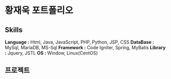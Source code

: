 # 황재욱 포트폴리오
## Skills
**Language :** Html, Java, JavaScript, PHP, Python, JSP, CSS
**DataBase :** MySql, MariaDB, MS-Sql
**Framework :** Code Igniter, Spring, MyBatis
**Library :** Jquery, JSTL
**OS :** Window, Linux(CentOS)

## 프로젝트

